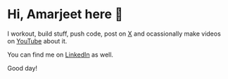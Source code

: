 
# Hi, Amarjeet here 👋

I workout, build stuff, push code, post on <a href="https://x.com/liftplaycode">X</a> and ocassionally make videos on <a href="https://www.youtube.com/channel/UCq4ea0z1gAoSP6cKckvnmiQ">YouTube</a> about it.

You can find me on <a href="https://www.linkedin.com/in/amarjeet987/">LinkedIn</a> as well.

Good day!
